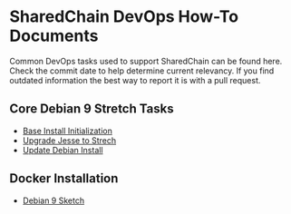 # SharedChain DevOps How-To Documents

Common DevOps tasks used to support SharedChain can be found here. Check the commit date to help determine current relevancy. If you find outdated information the best way to report it is with a pull request.

## Core Debian 9 Stretch Tasks

* [Base Install Initialization](/how-to/initialize-debian-barebones-install.md)
* [Upgrade Jesse to Strech](/how-to/upgrade-debian-8-to-debian-9.md)
* [Update Debian Install](/how-to/update-debian.md)


## Docker Installation

* [Debian 9 Sketch](/how-to/install-docker-on-debian-9-stretch.md)

